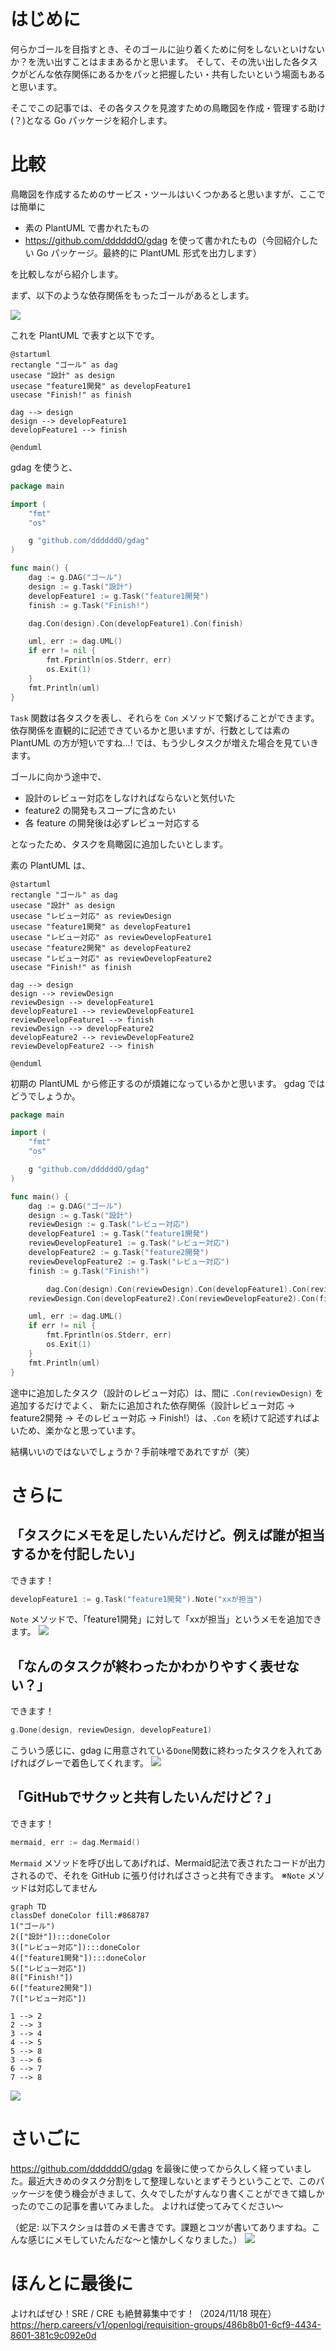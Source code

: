 # はじめに
何らかゴールを目指すとき、そのゴールに辿り着くために何をしないといけないか？を洗い出すことはままあるかと思います。
そして、その洗い出した各タスクがどんな依存関係にあるかをパッと把握したい・共有したいという場面もあると思います。

そこでこの記事では、その各タスクを見渡すための鳥瞰図を作成・管理する助け(？)となる Go パッケージを紹介します。

# 比較
鳥瞰図を作成するためのサービス・ツールはいくつかあると思いますが、ここでは簡単に

- 素の PlantUML で書かれたもの
- https://github.com/ddddddO/gdag を使って書かれたもの（今回紹介したい Go パッケージ。最終的に PlantUML 形式を出力します）

を比較しながら紹介します。

まず、以下のような依存関係をもったゴールがあるとします。

![](https://storage.googleapis.com/zenn-user-upload/9dde7a419c8b-20240914.png)

これを PlantUML で表すと以下です。
```
@startuml
rectangle "ゴール" as dag
usecase "設計" as design
usecase "feature1開発" as developFeature1
usecase "Finish!" as finish

dag --> design
design --> developFeature1
developFeature1 --> finish

@enduml
```

gdag を使うと、
```go
package main

import (
	"fmt"
	"os"

	g "github.com/ddddddO/gdag"
)

func main() {
	dag := g.DAG("ゴール")
	design := g.Task("設計")
	developFeature1 := g.Task("feature1開発")
	finish := g.Task("Finish!")

	dag.Con(design).Con(developFeature1).Con(finish)

	uml, err := dag.UML()
	if err != nil {
		fmt.Fprintln(os.Stderr, err)
		os.Exit(1)
	}
	fmt.Println(uml)
}
```

`Task` 関数は各タスクを表し、それらを `Con` メソッドで繋げることができます。依存関係を直観的に記述できているかと思いますが、行数としては素の PlantUML の方が短いですね...!
では、もう少しタスクが増えた場合を見ていきます。

ゴールに向かう途中で、

- 設計のレビュー対応をしなければならないと気付いた
- feature2 の開発もスコープに含めたい
- 各 feature の開発後は必ずレビュー対応する

となったため、タスクを鳥瞰図に追加したいとします。

素の PlantUML は、
```
@startuml
rectangle "ゴール" as dag
usecase "設計" as design
usecase "レビュー対応" as reviewDesign
usecase "feature1開発" as developFeature1
usecase "レビュー対応" as reviewDevelopFeature1
usecase "feature2開発" as developFeature2
usecase "レビュー対応" as reviewDevelopFeature2
usecase "Finish!" as finish

dag --> design
design --> reviewDesign
reviewDesign --> developFeature1
developFeature1 --> reviewDevelopFeature1
reviewDevelopFeature1 --> finish
reviewDesign --> developFeature2
developFeature2 --> reviewDevelopFeature2
reviewDevelopFeature2 --> finish

@enduml
```

初期の PlantUML から修正するのが煩雑になっているかと思います。
gdag ではどうでしょうか。

```go
package main

import (
	"fmt"
	"os"

	g "github.com/ddddddO/gdag"
)

func main() {
	dag := g.DAG("ゴール")
	design := g.Task("設計")
	reviewDesign := g.Task("レビュー対応")
	developFeature1 := g.Task("feature1開発")
	reviewDevelopFeature1 := g.Task("レビュー対応")
	developFeature2 := g.Task("feature2開発")
	reviewDevelopFeature2 := g.Task("レビュー対応")
	finish := g.Task("Finish!")

        dag.Con(design).Con(reviewDesign).Con(developFeature1).Con(reviewDevelopFeature1).Con(finish)
	reviewDesign.Con(developFeature2).Con(reviewDevelopFeature2).Con(finish)

	uml, err := dag.UML()
	if err != nil {
		fmt.Fprintln(os.Stderr, err)
		os.Exit(1)
	}
	fmt.Println(uml)
}
```

途中に追加したタスク（設計のレビュー対応）は、間に `.Con(reviewDesign)` を追加するだけでよく、
新たに追加された依存関係（設計レビュー対応 -> feature2開発 -> そのレビュー対応 -> Finish!）は、`.Con` を続けて記述すればよいため、楽かなと思っています。

結構いいのではないでしょうか？手前味噌であれですが（笑）

# さらに
## 「タスクにメモを足したいんだけど。例えば誰が担当するかを付記したい」
できます！

```go
developFeature1 := g.Task("feature1開発").Note("xxが担当")
```
`Note` メソッドで、「feature1開発」に対して「xxが担当」というメモを追加できます。
![](https://storage.googleapis.com/zenn-user-upload/1244a2ef001c-20240914.png)

## 「なんのタスクが終わったかわかりやすく表せない？」
できます！

```go
g.Done(design, reviewDesign, developFeature1)
```
こういう感じに、gdag に用意されている`Done`関数に終わったタスクを入れてあげればグレーで着色してくれます。
![](https://storage.googleapis.com/zenn-user-upload/8ac9aac3b6f5-20240914.png)

## 「GitHubでサクッと共有したいんだけど？」
できます！

```go
mermaid, err := dag.Mermaid()
```
`Mermaid` メソッドを呼び出してあげれば、Mermaid記法で表されたコードが出力されるので、それを GitHub に張り付ければささっと共有できます。
※`Note` メソッドは対応してません

```
graph TD
classDef doneColor fill:#868787
1("ゴール")
2(["設計"]):::doneColor
3(["レビュー対応"]):::doneColor
4(["feature1開発"]):::doneColor
5(["レビュー対応"])
8(["Finish!"])
6(["feature2開発"])
7(["レビュー対応"])

1 --> 2
2 --> 3
3 --> 4
4 --> 5
5 --> 8
3 --> 6
6 --> 7
7 --> 8
```

![](https://storage.googleapis.com/zenn-user-upload/a4cc9a8b098c-20240914.png)

# さいごに
https://github.com/ddddddO/gdag
を最後に使ってから久しく経っていました。最近大きめのタスク分割をして整理しないとまずそうということで、このパッケージを使う機会がきまして、久々でしたがすんなり書くことができて嬉しかったのでこの記事を書いてみました。
よければ使ってみてください～

（蛇足: 以下スクショは昔のメモ書きです。課題とコツが書いてありますね。こんな感じにメモしていたんだな～と懐かしくなりました。）
![](https://storage.googleapis.com/zenn-user-upload/41a33607630a-20240916.png)

# ほんとに最後に
よければぜひ！SRE / CRE も絶賛募集中です！（2024/11/18 現在）
https://herp.careers/v1/openlogi/requisition-groups/486b8b01-6cf9-4434-8601-381c9c092e0d